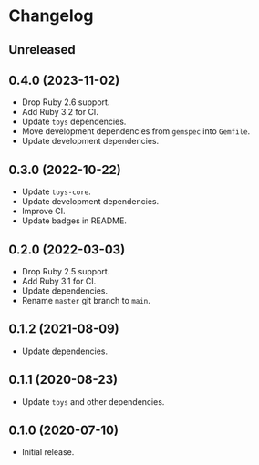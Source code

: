 # Changelog

## Unreleased

## 0.4.0 (2023-11-02)

*   Drop Ruby 2.6 support.
*   Add Ruby 3.2 for CI.
*   Update `toys` dependencies.
*   Move development dependencies from `gemspec` into `Gemfile`.
*   Update development dependencies.

## 0.3.0 (2022-10-22)

*   Update `toys-core`.
*   Update development dependencies.
*   Improve CI.
*   Update badges in README.

## 0.2.0 (2022-03-03)

*   Drop Ruby 2.5 support.
*   Add Ruby 3.1 for CI.
*   Update dependencies.
*   Rename `master` git branch to `main`.

## 0.1.2 (2021-08-09)

* Update dependencies.

## 0.1.1 (2020-08-23)

*   Update `toys` and other dependencies.

## 0.1.0 (2020-07-10)

*   Initial release.
